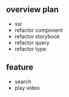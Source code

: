 ## overview plan
- ssr
- refactor component
- refactor storybook
- refactor query
- refactor type

## feature
- search
- play video